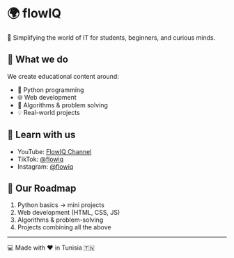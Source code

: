 # 🌍 flowIQ

🚀 Simplifying the world of IT for students, beginners, and curious minds.

## 📖 What we do
We create educational content around:
- 🐍 Python programming
- 🌐 Web development
- 🔎 Algorithms & problem solving
- 💡 Real-world projects

## 🎥 Learn with us
- YouTube: [FlowIQ Channel](#)
- TikTok: [@flowiq](#)
- Instagram: [@flowiq](#)

## 📌 Our Roadmap
1. Python basics → mini projects
2. Web development (HTML, CSS, JS)
3. Algorithms & problem-solving
4. Projects combining all the above

---

💻 Made with ❤️ in Tunisia 🇹🇳
